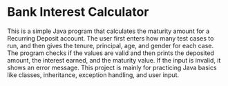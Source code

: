 # Bank Interest Calculator

This is a simple Java program that calculates the maturity amount for a Recurring Deposit account. 
The user first enters how many test cases to run, and then gives the tenure, principal, age, and gender for each case.
The program checks if the values are valid and then prints the deposited amount, the interest earned, and the maturity value. 
If the input is invalid, it shows an error message. 
This project is mainly for practicing Java basics like classes, inheritance, exception handling, and user input.

